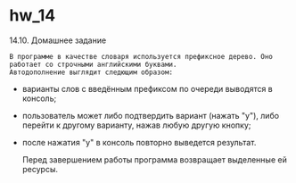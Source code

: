# hw_14
14.10. Домашнее задание

    В программе в качестве словаря используется префиксное дерево. Оно работает со строчными английскими буквами.
    Автодополнение выглядит следющим образом:
- варианты слов с введённым префиксом по очереди выводятся в консоль;
- пользователь может либо подтвердить вариант (нажать "y"), либо перейти к другому варианту, нажав любую другую кнопку;
- после нажатия "у" в консоль повторно выведется результат.

    Перед завершением работы программа возвращает выделенные ей ресурсы.
